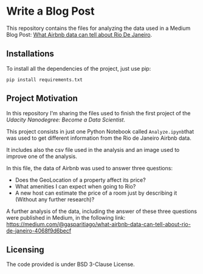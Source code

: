 
# Write a Blog Post

This repository contains the files for analyzing the data used in a Medium Blog Post: [What Airbnb data can tell about Rio De Janeiro](https://medium.com/@gasparitiago/what-airbnb-data-can-tell-about-rio-de-janeiro-4068f9d6becf). 

## Installations

To install all the dependencies of the project, just use pip:

```
pip install requirements.txt
```

## Project Motivation

In this repository I'm sharing the files used to finish the first project of the *Udacity Nanodegree: Become a Data Scientist*.

This project consists in just one Python Notebook called `Analyze.ipynb`that was used to get different information from the Rio de Janeiro Airbnb data.

It includes also the csv file used in the analysis and an image used to improve one of the analysis.

In this file, the data of Airbnb was used to answer three questions:

- Does the GeoLocation of a property affect its price?
- What amenities I can expect when going to Rio?
- A new host can estimate the price of a room just by describing it (Without any further research)?

A further analysis of the data, including the answer of these three questions were published in Medium, in the following link: https://medium.com/@gasparitiago/what-airbnb-data-can-tell-about-rio-de-janeiro-4068f9d6becf

## Licensing

The code provided is under BSD 3-Clause License.